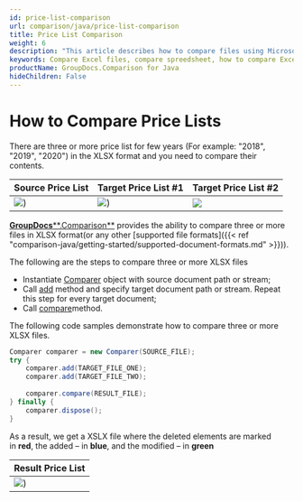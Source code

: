 ```yaml
---
id: price-list-comparison
url: comparison/java/price-list-comparison
title: Price List Comparison
weight: 6
description: "This article describes how to compare files using Microsoft Excel feature and GroupDocs.Comparison API for Java. You will also learn how to compare two or more tables and get the difference in files"
keywords: Compare Excel files, compare spreedsheet, how to compare Excel files
productName: GroupDocs.Comparison for Java
hideChildren: False
---
```

# How to Compare Price Lists

There are three or more price list for few years (For example: "2018", "2019", "2020") in the XLSX format and you need to compare their contents.

  

| Source Price List | Target Price List #1 | Target Price List #2 |
| --- | --- | --- |
| ![](comparison-java/images/price-list-comparison.png)) | ![](comparison-java/images/price-list-comparison_1.png)) | ![](comparison-java/images/price-list-comparison_2.png)

[**GroupDocs****.Comparison**](https://products.groupdocs.com/comparison/java) provides the ability to compare three or more files in XLSX format(or any other [supported file formats]({{< ref "comparison-java/getting-started/supported-document-formats.md" >}})).

The following are the steps to compare three or more XLSX files

*   Instantiate [Comparer](https://apireference.groupdocs.com/comparison/java/com.groupdocs.comparison/Comparer) object with source document path or stream;
*   Call [add](https://apireference.groupdocs.com/comparison/java/com.groupdocs.comparison/Comparer#add(java.lang.String)) method and specify target document path or stream. Repeat this step for every target document;
*   Call [compare](https://apireference.groupdocs.com/comparison/java/com.groupdocs.comparison/Comparer#compare(java.lang.String))method.

The following code samples demonstrate how to compare three or more XLSX files.

```csharp
Comparer comparer = new Comparer(SOURCE_FILE);
try {
    comparer.add(TARGET_FILE_ONE);
    comparer.add(TARGET_FILE_TWO);
 
    comparer.compare(RESULT_FILE);
} finally {
    comparer.dispose();
}
```

As a result, we get a XSLX file where the deleted elements are marked in **red**, the added – in **blue**, and the modified – in **green**

| Result Price List |
| --- |
| ![](comparison-java/images/price-list-comparison_3.png)) 
